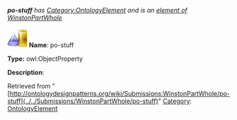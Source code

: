 ___po-stuff__ has [Category:OntologyElement](../../Category/OntologyElement "Category:OntologyElement") and is an [element of](../../Property/ElementOf "Property:ElementOf") [WinstonPartWhole](../../Submissions/WinstonPartWhole "Submissions:WinstonPartWhole")_


  




[![ObjectProperty](../../images/thumb/c/c3/ObjectProperty.gif/45px-ObjectProperty.gif)](../../Image/ObjectProperty.gif "ObjectProperty")
__Name__: po-stuff 


__Type:__ owl:ObjectProperty 


__Description__: 





Retrieved from "[http://ontologydesignpatterns.org/wiki/Submissions:WinstonPartWhole/po-stuff](../../Submissions/WinstonPartWhole/po-stuff)"
 [Category](http://ontologydesignpatterns.org/wiki/Special:Categories "Special:Categories"): [OntologyElement](../../Category/OntologyElement "Category:OntologyElement")